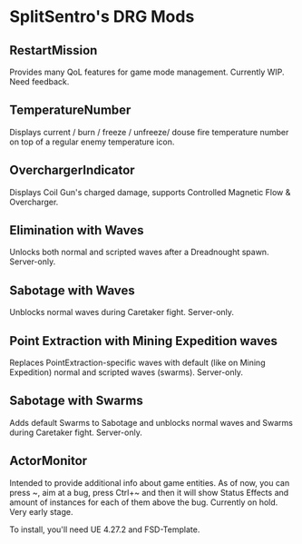 # SplitSentro's DRG Mods

## RestartMission
Provides many QoL features for game mode management. Currently WIP. Need feedback.

## TemperatureNumber
Displays current / burn / freeze / unfreeze/ douse fire temperature number on top of a regular enemy temperature icon.

## OverchargerIndicator
Displays Coil Gun's charged damage, supports Controlled Magnetic Flow & Overcharger.

## Elimination with Waves
Unlocks both normal and scripted waves after a Dreadnought spawn. Server-only.

## Sabotage with Waves
Unblocks normal waves during Caretaker fight. Server-only.

## Point Extraction with Mining Expedition waves
Replaces PointExtraction-specific waves with default (like on Mining Expedition) normal and scripted waves (swarms). Server-only.

## Sabotage with Swarms
Adds default Swarms to Sabotage and unblocks normal waves and Swarms during Caretaker fight. Server-only.

## ActorMonitor
Intended to provide additional info about game entities. As of now, you can press \~, aim at a bug, press Ctrl+\~ and then it will show Status Effects and amount of instances for each of them above the bug. Currently on hold. Very early stage.

To install, you'll need UE 4.27.2 and FSD-Template.